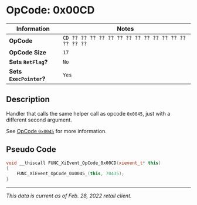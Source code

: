 # OpCode: 0x00CD

| Information               | Notes |
|---                        |---    |
| **OpCode**                | `CD ?? ?? ?? ?? ?? ?? ?? ?? ?? ?? ?? ?? ?? ?? ?? ??` |
| **OpCode Size**           | `17`  |
| **Sets `RetFlag`?**       | `No`  |
| **Sets `ExecPointer`?**   | `Yes` |

## Description

Handler that calls the same helper call as opcode `0x0045`, just with a different second argument.

See [OpCode `0x0045`](OpCodes/0x0045.md) for more information.

## Pseudo Code

```cpp
void __thiscall FUNC_XiEvent_OpCode_0x00CD(xievent_t* this)
{
    FUNC_XiEvent_OpCode_0x0045_(this, 70435);
}
```

---

_This data is current as of Feb. 28, 2022 retail client._